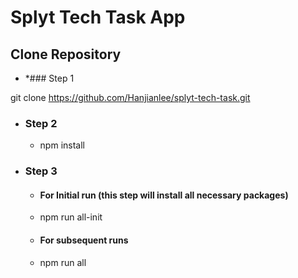 # Splyt Tech Task App

## Clone Repository

- \*### Step 1

git clone https://github.com/Hanjianlee/splyt-tech-task.git

- ### Step 2

  - npm install

- ### Step 3

  - #### For Initial run (this step will install all necessary packages)

  - npm run all-init

  - #### For subsequent runs

  - npm run all
